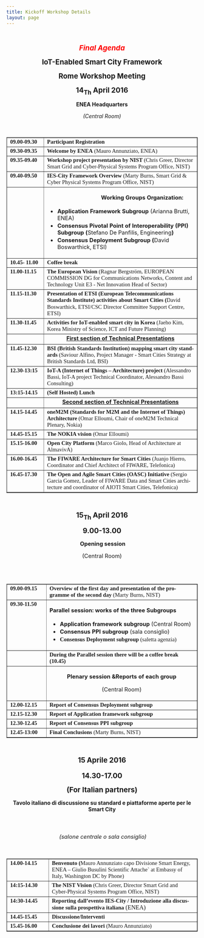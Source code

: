 ```yaml
---
title: Kickoff Workshop Details
layout: page
---
```



<br>
<p class="MsoNormal" style="text-align: center;" align="center"><b
style=""><i style=""><span style="font-size: 14pt; color: red;"
lang="EN-GB">Final Agenda<o:p></o:p></span></i></b></p>
<p class="MsoNormal" style="text-align: center;" align="center"><b
style=""><span style="font-size: 14pt;" lang="EN-GB">IoT-Enabled Smart
City Framework <o:p></o:p></span></b></p>
<p class="MsoNormal" style="text-align: center;" align="center"><b
style=""><span style="font-size: 14pt;" lang="EN-GB">Rome Workshop
Meeting<o:p></o:p></span></b></p>
<p class="MsoNormal" style="text-align: center;" align="center"><b
style=""><span style="font-size: 14pt;" lang="EN-GB">14<sub>Th</sub>
April </span></b><b style=""><span style="font-size: 14pt;"
lang="EN-GB">2016 <o:p></o:p></span></b></p>
<p class="MsoNormal" style="text-align: center;" align="center"><b
style=""><span style="" lang="EN-GB">ENEA Headquarters<o:p></o:p></span></b></p>
<p class="MsoNormal" style="text-align: center;" align="center"><i
style=""><span style="" lang="EN-GB">(Central Room)<o:p></o:p></span></i></p>
<br>
<table style="text-align: left; width: 100%;" border="1" cellpadding="2"
cellspacing="2">
<tbody>
<tr>
<td style="vertical-align: top; width: 172px;"><b style=""><span
style="font-size: 11pt; font-family: &quot;Times New Roman&quot;,serif;"
lang="IT">09.00-09.30</span></b></td>
<td style="vertical-align: top; width: 718px;"><b style=""><span
style="font-size: 11pt; font-family: &quot;Times New Roman&quot;,serif;">Participant
Registration</span></b></td>
</tr>
<tr>
<td style="vertical-align: top; width: 172px;"><b style=""><span
style="font-size: 11pt; font-family: &quot;Times New Roman&quot;,serif;"
lang="IT">09.30-09.35</span></b></td>
<td style="vertical-align: top; width: 718px;"><b style=""><span
style="font-size: 11pt; font-family: &quot;Times New Roman&quot;,serif;"
lang="IT">Welcome by ENEA</span></b><span
style="font-size: 11pt; font-family: &quot;Times New Roman&quot;,serif;"
lang="IT"> (Mauro Annunziato, ENEA)</span></td>
</tr>
<tr>
<td style="vertical-align: top; width: 172px;"><b style=""><span
style="font-size: 11pt; font-family: &quot;Times New Roman&quot;,serif;"
lang="EN-GB">09.35-09.40</span></b></td>
<td style="vertical-align: top; width: 718px;"><b style=""><span
style="font-size: 11pt; font-family: &quot;Times New Roman&quot;,serif;"
lang="EN-GB">Workshop project presentation by NIST </span></b><span
style="font-size: 11pt; font-family: &quot;Times New Roman&quot;,serif;"
lang="EN-GB">(Chris Greer, Director Smart Grid and
Cyber-Physical Systems Program Office, NIST)<b style=""> </b></span></td>
</tr>
<tr>
<td style="vertical-align: top; width: 172px;"><b style=""><span
style="font-size: 11pt; font-family: &quot;Times New Roman&quot;,serif;"
lang="EN-GB">09.40-09.50</span></b></td>
<td style="vertical-align: top; width: 718px;"><b style=""><span
style="font-size: 11pt; font-family: &quot;Times New Roman&quot;,serif;"
lang="EN-GB">IES-City Framework Overview </span></b><span
style="font-size: 11pt; font-family: &quot;Times New Roman&quot;,serif;"
lang="EN-GB">(Marty Burns, Smart Grid &amp; Cyber Physical
Systems Program Office, NIST)</span></td>
</tr>
<tr>
<td style="vertical-align: top; width: 172px;"><br>
</td>
<td style="vertical-align: top; width: 718px;">
<p class="MsoNormal"
style="margin-left: 106.8pt; text-align: left;"><b style=""><span
style="font-size: 11pt;">Working Groups Organization:</span></b></p>
<ul>
<li><b style=""><span style="font-size: 11pt;">Application
Framework Subgroup </span></b><span style="font-size: 11pt;">(Arianna
Brutti, ENEA)<o:p></o:p></span></li>
<li><b style=""><span style="font-size: 11pt;" lang="EN-GB">Consensus
Pivotal Point of Interoperability (PPI)
Subgroup (</span></b><span style="font-size: 11pt;" lang="EN-GB">Stefano
De Panfilis, Engineering<b style="">)<o:p></o:p></b></span></li>
<li><b style=""><span style="font-size: 11pt;">Consensus
Deployment Subgroup
(</span></b><span style="font-size: 11pt;">David
Boswarthick, ETSI)</span></li>
</ul>
</td>
</tr>
<tr>
<td style="vertical-align: top; width: 172px;"><b style=""><span
style="font-size: 11pt; font-family: &quot;Times New Roman&quot;,serif;"
lang="EN-GB">10.45- 11.00</span></b></td>
<td style="vertical-align: top; width: 718px;"><b style=""><span
style="font-size: 11pt; font-family: &quot;Times New Roman&quot;,serif;"
lang="EN-GB">Coffee break</span></b></td>
</tr>
<tr>
<td style="vertical-align: top; width: 172px;"><b style=""><span
style="font-size: 11pt; font-family: &quot;Times New Roman&quot;,serif;"
lang="EN-GB">11.00-11.15</span></b></td>
<td style="vertical-align: top; width: 718px;"><b style=""><span
style="font-size: 11pt; font-family: &quot;Times New Roman&quot;,serif;"
lang="EN-GB">The European Vision </span></b><span
style="font-size: 11pt; font-family: &quot;Times New Roman&quot;,serif;"
lang="EN-GB">(Ragnar Bergström, EUROPEAN COMMISSION  DG for Communications Networks, Content and Technology  Unit E3 - Net Innovation Head of Sector)</span></td>
</tr>
<tr>
<td style="vertical-align: top; width: 172px;"><b style=""><span
style="font-size: 11pt; font-family: &quot;Times New Roman&quot;,serif;"
lang="EN-GB">11.15-11.30</span></b></td>
<td style="vertical-align: top; width: 718px;"><b style=""><span
style="font-size: 11pt; font-family: &quot;Times New Roman&quot;,serif;"
lang="EN-GB">Presentation of ETSI (European Telecommunications
Standards Institute) activities about Smart Cities (</span></b><span
style="font-size: 11pt; font-family: &quot;Times New Roman&quot;,serif;"
lang="EN-GB">David Boswarthick,</span><span
style="font-size: 12pt; font-family: &quot;Times New Roman&quot;,serif;"
lang="EN-GB"> </span><span
style="font-size: 11pt; font-family: &quot;Times New Roman&quot;,serif;"
lang="EN-GB">ETSI/CSC Director Committee Support Centre, ETSI)</span></td>
</tr>
<tr>
<td style="vertical-align: top; width: 172px;"><b style=""><span
style="font-size: 11pt; font-family: &quot;Times New Roman&quot;,serif;"
lang="EN-GB">11.30-11.45</span></b></td>
<td style="vertical-align: top; width: 718px;"><b style=""><span
style="font-size: 11pt; font-family: &quot;Times New Roman&quot;,serif;"
lang="EN-GB">Activities for IoT-enabled smart city in Korea </span></b><span
style="font-size: 11pt; font-family: &quot;Times New Roman&quot;,serif;"
lang="EN-GB"> (Jaeho Kim, Korea Ministry of Science, ICT and Future Planning)</span></td>
</tr>
<tr>
<td style="vertical-align: top;"><br>
</td>
<td style="vertical-align: top; text-align: center;"><b style=""><u><span
style="font-size: 11pt;" lang="EN-GB">First section of Technical
Presentations</span></u></b></td>
</tr>
<tr>
<td style="vertical-align: top;"><b style=""><span
style="font-size: 11pt; font-family: &quot;Times New Roman&quot;,serif;"
lang="EN-GB">11.45-12.30 </span></b></td>
<td style="vertical-align: top;"><b style=""><span
style="font-size: 11pt; font-family: &quot;Times New Roman&quot;,serif;"
lang="EN-GB">BSI (British Standards Institution) mapping smart
city standards</span></b><span
style="font-size: 11pt; font-family: &quot;Times New Roman&quot;,serif;"
lang="EN-GB"> (Saviour Alfino,
Project Manager - Smart Cities Strategy at British Standards Ltd, BSI)</span></td>
</tr>
<tr>
<td style="vertical-align: top;"><b style=""><span
style="font-size: 11pt; font-family: &quot;Times New Roman&quot;,serif;"
lang="EN-GB">12.30-13:15</span></b></td>
<td style="vertical-align: top;"><b style=""><span
style="font-size: 11pt; font-family: &quot;Times New Roman&quot;,serif;"
lang="EN-GB">IoT-A (Internet of Things – Architecture) project</span></b><span
style="font-size: 11pt; font-family: &quot;Times New Roman&quot;,serif;"
lang="EN-GB"> (Alessandro Bassi, IoT-A project Technical Coordinator, Alessandro Bassi Consulting)</span></td>
</tr>
<tr>
<td style="vertical-align: top;"><b style=""><span
style="font-size: 11pt; font-family: &quot;Times New Roman&quot;,serif;"
lang="EN-GB">13:15-14.15</span></b></td>
<td style="vertical-align: top;"><b style=""><span
style="font-size: 11pt; font-family: &quot;Times New Roman&quot;,serif;"
lang="EN-GB">(Self Hosted) Lunch</span></b></td>
</tr>
<tr>
<td style="vertical-align: top;"><br>
</td>
<td style="vertical-align: top; text-align: center;"><b style=""><u><span
style="font-size: 11pt;" lang="EN-GB">Second section of Technical
Presentations</span></u></b></td>
</tr>
<tr>
<td style="vertical-align: top; width: 172px;"><b style=""><span
style="font-size: 11pt; font-family: &quot;Times New Roman&quot;,serif;"
lang="EN-GB">14.15-14.45</span></b></td>
<td style="vertical-align: top; width: 718px;"><b style=""><span
style="font-size: 11pt; font-family: &quot;Times New Roman&quot;,serif;"
lang="EN-GB">oneM2M (Standards for M2M and the Internet of Things)
Architecture</span></b><span
style="font-size: 11pt; font-family: &quot;Times New Roman&quot;,serif;"
lang="EN-GB"> (Omar Elloumi, Chair of
oneM2M Technical Plenary, Nokia)</span></td>
</tr>
<tr>
<td style="vertical-align: top; width: 172px;"><b style=""><span
style="font-size: 11pt; font-family: &quot;Times New Roman&quot;,serif;"
lang="EN-GB">14.45-15.15</span></b></td>
<td style="vertical-align: top; width: 718px;"><b style=""><span
style="font-size: 11pt; font-family: &quot;Times New Roman&quot;,serif;"
lang="EN-GB">The NOKIA vision </span></b><span
style="font-size: 11pt; font-family: &quot;Times New Roman&quot;,serif;"
lang="EN-GB">(Omar Elloumi)</span></td>
</tr>
<tr>
<td style="vertical-align: top;"><b style=""><span
style="font-size: 11pt; font-family: &quot;Times New Roman&quot;,serif;"
lang="EN-GB">15.15-16.00</span></b></td>
<td style="vertical-align: top;"><b style=""><span
style="font-size: 11pt; font-family: &quot;Times New Roman&quot;,serif;"
lang="EN-GB">Open City Platform </span></b><span
style="font-size: 11pt; font-family: &quot;Times New Roman&quot;,serif;"
lang="EN-GB"> (Marco Giolo, Head of Architecture at AlmavivA)</span></td>
</tr>
<tr>
<td style="vertical-align: top;"><b style=""><span
style="font-size: 11pt; font-family: &quot;Times New Roman&quot;,serif;"
lang="EN-GB">16.00-16.45</span></b></td>
<td style="vertical-align: top;"><b style=""><span
style="font-size: 11pt; font-family: &quot;Times New Roman&quot;,serif;"
lang="EN-GB">The FIWARE Architecture for Smart Cities </span></b><span
style="font-size: 11pt; font-family: &quot;Times New Roman&quot;,serif;"
lang="EN-GB">(Juanjo Hierro, Coordinator and Chief Architect of
FIWARE, Telefonica)</span></td>
</tr>
<tr>
<td style="vertical-align: top;"><b style=""><span
style="font-size: 11pt; font-family: &quot;Times New Roman&quot;,serif;"
lang="EN-GB">16.45-17.30</span></b></td>
<td style="vertical-align: top;"><b style=""><span
style="font-size: 11pt; font-family: &quot;Times New Roman&quot;,serif;"
lang="EN-GB">The Open and Agile Smart Cities (OASC) Initiative</span></b><span
style="font-size: 11pt; font-family: &quot;Times New Roman&quot;,serif;"
lang="EN-GB"> (Sergio Garcia Gomez, Leader of FIWARE Data and
Smart Cities architecture and coordinator of AIOTI Smart Cities,
Telefonica)</span></td>
</tr>
</tbody>
</table>
<br>
<p class="MsoNormal" style="text-align: center;" align="center"><b
style=""><span style="font-size: 14pt;" lang="EN-GB">15<sub>Th</sub>
April </span></b><b style=""><span style="font-size: 14pt;"
lang="EN-GB">2016 <o:p></o:p></span></b></p>
<p class="MsoNormal" style="text-align: center;" align="center"><b
style=""><span style="font-size: 14pt;" lang="EN-GB">9.00-13.00<o:p></o:p></span></b></p>
<p class="MsoNormal"
style="margin-left: 106.2pt; text-align: center; text-indent: -106.2pt;"
align="center"><b style=""><span style="font-size: 11pt;" lang="EN-GB"><o:p>&nbsp;</o:p>Opening
session<o:p></o:p></span></b></p>
<p class="MsoNormal"
style="margin-left: 106.2pt; text-align: center; text-indent: -106.2pt;"
align="center"><span style="font-size: 11pt;" lang="EN-GB">(Central
Room)<o:p></o:p></span></p>
<br>
<br>
<table style="text-align: left; width: 100%;" border="1" cellpadding="2"
cellspacing="2">
<tbody>
<tr>
<td style="vertical-align: top; width: 172px;"><b style=""><span
style="font-size: 11pt; font-family: &quot;Times New Roman&quot;,serif;"
lang="IT">09.00-09.15</span></b></td>
<td style="vertical-align: top; width: 718px;"><b style=""><span
style="font-size: 11pt; font-family: &quot;Times New Roman&quot;,serif;"
lang="EN-GB">Overview of the first day and presentation of the
programme of the second day </span></b><span
style="font-size: 11pt; font-family: &quot;Times New Roman&quot;,serif;"
lang="EN-GB">(Marty
Burns, NIST)</span></td>
</tr>
<tr>
<td style="vertical-align: top;"><b style=""><span
style="font-size: 11pt; font-family: &quot;Times New Roman&quot;,serif;"
lang="EN-GB">09.30-11.50</span></b></td>
<td style="vertical-align: top;">
<p class="MsoNormal"
style="margin-left: 81pt; text-align: justify; text-indent: -81pt;"><b
style=""><span style="font-size: 11pt;" lang="EN-GB">Parallel session:
works of the
three Subgroups <o:p></o:p></span></b></p>
<ul>
<li><b style=""><span style="font-size: 11pt;" lang="EN-GB">Application
framework subgroup </span></b><span style="font-size: 11pt;"
lang="EN-GB">(Central Room)<o:p></o:p></span></li>
<li><b style=""><span style="font-size: 11pt;" lang="IT">Consensus
PPI subgroup </span></b><span style="font-size: 11pt;" lang="IT">(sala
consiglio)</span></li>
<li><b style=""><span
style="font-size: 11pt; font-family: &quot;Times New Roman&quot;,serif;"
lang="EN-GB">Consensus
Deployment subgroup </span></b><span
style="font-size: 11pt; font-family: &quot;Times New Roman&quot;,serif;"
lang="EN-GB">(saletta
agenzia)</span></li>
</ul>
</td>
</tr>
<tr>
<td style="vertical-align: top;"><br>
</td>
<td style="vertical-align: top;"><b style=""><span
style="font-size: 11pt; font-family: &quot;Times New Roman&quot;,serif;"
lang="EN-GB">During the Parallel session there will be a coffee
break (10.45)</span></b></td>
</tr>
<tr>
<td style="vertical-align: top;"><br>
</td>
<td style="vertical-align: top;">
<p class="MsoNormal"
style="margin-left: 81pt; text-align: center; text-indent: -81pt;"
align="center"><b style=""><span style="font-size: 11pt;" lang="EN-GB">Plenary
session &amp;Reports
of each group<o:p></o:p></span></b></p>
<p class="MsoNormal"
style="margin-left: 81pt; text-align: center; text-indent: -81pt;"
align="center"><span style="font-size: 11pt;" lang="EN-GB">(Central
Room)<o:p></o:p></span></p>
</td>
</tr>
<tr>
<td style="vertical-align: top;"><b style=""><span
style="font-size: 11pt; font-family: &quot;Times New Roman&quot;,serif;"
lang="EN-GB">12.00-12.15</span></b></td>
<td style="vertical-align: top;"><b style=""><span
style="font-size: 11pt; font-family: &quot;Times New Roman&quot;,serif;"
lang="EN-GB">Report of Consensus Deployment subgroup</span></b></td>
</tr>
<tr>
<td style="vertical-align: top;"><b style=""><span
style="font-size: 11pt; font-family: &quot;Times New Roman&quot;,serif;"
lang="EN-GB">12.15-12.30</span></b></td>
<td style="vertical-align: top;"><b style=""><span
style="font-size: 11pt; font-family: &quot;Times New Roman&quot;,serif;"
lang="EN-GB">Report of Application framework subgroup</span></b></td>
</tr>
<tr>
<td style="vertical-align: top;"><b style=""><span
style="font-size: 11pt; font-family: &quot;Times New Roman&quot;,serif;"
lang="EN-GB">12.30-12.45</span></b></td>
<td style="vertical-align: top;"><b style=""><span
style="font-size: 11pt; font-family: &quot;Times New Roman&quot;,serif;"
lang="EN-GB">Report of Consensus PPI subgroup</span></b></td>
</tr>
<tr>
<td style="vertical-align: top;"><b style=""><span
style="font-size: 11pt; font-family: &quot;Times New Roman&quot;,serif;"
lang="EN-GB">12.45-13:00</span></b></td>
<td style="vertical-align: top;"><b style=""><span
style="font-size: 11pt; font-family: &quot;Times New Roman&quot;,serif;"
lang="EN-GB">Final Conclusions </span></b><span
style="font-size: 11pt; font-family: &quot;Times New Roman&quot;,serif;"
lang="EN-GB">(Marty Burns, NIST)</span></td>
</tr>
</tbody>
</table>
<br>
<p class="MsoNormal" style="text-align: center;" align="center"><b
style=""><span style="font-size: 14pt;" lang="IT">15<sub> </sub>Aprile
</span></b><b style=""><span style="font-size: 14pt;" lang="IT">2016
<o:p></o:p></span></b></p>
<p class="MsoNormal" style="text-align: center;" align="center"><b
style=""><span style="font-size: 14pt;" lang="IT">14.30-17.00<o:p></o:p></span></b></p>
<p class="MsoNormal" style="text-align: center;" align="center"><b
style=""><span style="font-size: 14pt;" lang="IT">(For Italian
partners)<o:p></o:p></span></b></p>
<p class="MsoNormal" style="text-align: center;" align="center"><b
style=""><span lang="IT">Tavolo
italiano di discussione su standard e piattaforme aperte per le Smart
City</span></b><b style=""><span style="font-size: 14pt;" lang="IT"><o:p></o:p></span></b></p>
<p class="MsoNormal" style="text-align: center;" align="center"><b
style=""><span style="font-size: 14pt;" lang="IT"><o:p>&nbsp;</o:p></span></b></p>
<p class="MsoNormal" style="text-align: center;" align="center"><b
style=""><span style="font-size: 14pt;" lang="IT"><span style="">&nbsp;</span></span></b><i
style=""><span style="font-size: 11pt;" lang="IT">(salone
centrale o sala consiglio)</span></i><b style=""><span
style="font-size: 14pt;" lang="IT"><o:p></o:p></span></b></p>
<br>
<table style="text-align: left; width: 100%;" border="1" cellpadding="2"
cellspacing="2">
<tbody>
<tr>
<td style="vertical-align: top; width: 172px;"><b style=""><span
style="font-size: 11pt; font-family: &quot;Times New Roman&quot;,serif;"
lang="IT">14.00-14.15</span></b></td>
<td style="vertical-align: top; width: 718px;"><b style=""><span
style="font-size: 11pt; font-family: &quot;Times New Roman&quot;,serif;"
lang="IT">Benvenuto (</span></b><span
style="font-size: 11pt; font-family: &quot;Times New Roman&quot;,serif;"
lang="IT">Mauro Annunziato capo
Divisione Smart Energy, ENEA – Giulio Busulini </span><span
style="font-size: 11pt; font-family: &quot;Times New Roman&quot;,serif;"
lang="EN-GB">Scientific</span><span
style="font-size: 11pt; font-family: &quot;Times New Roman&quot;,serif;"
lang="IT"> Attache` at Embassy of Italy, Washington DC by
Phone)</span></td>
</tr>
<tr>
<td style="vertical-align: top;"><b style=""><span
style="font-size: 11pt; font-family: &quot;Times New Roman&quot;,serif;"
lang="EN-GB">14:15-14.30</span></b></td>
<td style="vertical-align: top;"><b style=""><span
style="font-size: 11pt; font-family: &quot;Times New Roman&quot;,serif;"
lang="EN-GB">The NIST Vision</span></b><span
style="font-size: 11pt; font-family: &quot;Times New Roman&quot;,serif;"
lang="EN-GB"> (Chris Greer, Director Smart Grid and Cyber-Physical
Systems Program
Office, NIST)</span></td>
</tr>
<tr>
<td style="vertical-align: top;"><b><span
style="font-size: 11pt; font-family: &quot;Times New Roman&quot;,serif;"
lang="IT">14:30-14.45</span></b></td>
<td style="vertical-align: top;"><b style=""><span
style="font-size: 11pt; font-family: &quot;Times New Roman&quot;,serif;"
lang="IT">Reporting dall’evento IES-City / Introduzione alla
discussione sulla
prospettiva italiana</span><span
style="font-size: 12pt; font-family: &quot;Times New Roman&quot;,serif;"
lang="IT"> </span></b><span
style="font-size: 12pt; font-family: &quot;Times New Roman&quot;,serif;"
lang="IT">(ENEA)</span></td>
</tr>
<tr>
<td style="vertical-align: top;"><b style=""><span
style="font-size: 11pt; font-family: &quot;Times New Roman&quot;,serif;"
lang="IT">14.45-15.45</span></b></td>
<td style="vertical-align: top;"><b style=""><span
style="font-size: 11pt; font-family: &quot;Times New Roman&quot;,serif;"
lang="IT">Discussione/Interventi</span></b></td>
</tr>
<tr>
<td style="vertical-align: top;"><b style=""><span
style="font-size: 11pt; font-family: &quot;Times New Roman&quot;,serif;"
lang="IT">15.45-16.00</span></b></td>
<td style="vertical-align: top;"><b style=""><span
style="font-size: 11pt; font-family: &quot;Times New Roman&quot;,serif;"
lang="IT">Conclusione dei lavori </span></b><span
style="font-size: 11pt; font-family: &quot;Times New Roman&quot;,serif;"
lang="IT">(Mauro
Annunziato)</span></td>
</tr>
</tbody>
</table>
<br>

